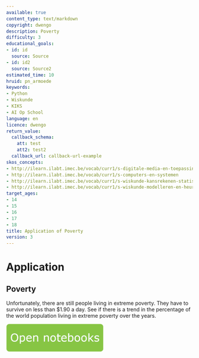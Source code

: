 ```yaml
---
available: true
content_type: text/markdown
copyright: dwengo
description: Poverty
difficulty: 3
educational_goals:
- id: id
  source: Source
- id: id2
  source: Source2
estimated_time: 10
hruid: pn_armoede
keywords:
- Python
- Wiskunde
- KIKS
- AI Op School
language: en
licence: dwengo
return_value:
  callback_schema:
    att: test
    att2: test2
  callback_url: callback-url-example
skos_concepts:
- http://ilearn.ilabt.imec.be/vocab/curr1/s-digitale-media-en-toepassingen
- http://ilearn.ilabt.imec.be/vocab/curr1/s-computers-en-systemen
- http://ilearn.ilabt.imec.be/vocab/curr1/s-wiskunde-kansrekenen-statistiek
- http://ilearn.ilabt.imec.be/vocab/curr1/s-wiskunde-modelleren-en-heuristiek
target_ages:
- 14
- 15
- 16
- 17
- 18
title: Application of Poverty
version: 3
---
```

# Application
## Poverty
Unfortunately, there are still people living in extreme poverty. They have to survive on less than $1.90 a day.
See if there is a trend in the percentage of the world population living in extreme poverty over the years.

[![](embed/Knop.png "Button")](https://kiks.ilabt.imec.be/jupyterhub/?id=0307 "Practice with Data Notebooks")
